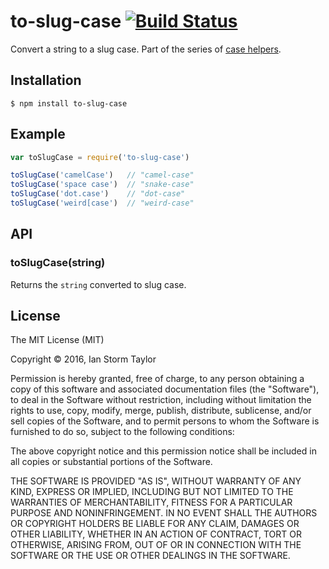 
# to-slug-case [![Build Status](https://travis-ci.org/ianstormtaylor/to-slug-case.svg?branch=master)](https://travis-ci.org/ianstormtaylor/to-slug-case)

Convert a string to a slug case. Part of the series of [case helpers](https://github.com/ianstormtaylor/to-case).


## Installation

```
$ npm install to-slug-case
```


## Example

```js
var toSlugCase = require('to-slug-case')

toSlugCase('camelCase')   // "camel-case"
toSlugCase('space case')  // "snake-case"
toSlugCase('dot.case')    // "dot-case"
toSlugCase('weird[case')  // "weird-case"
```


## API

### toSlugCase(string)
  
Returns the `string` converted to slug case.


## License

The MIT License (MIT)

Copyright &copy; 2016, Ian Storm Taylor

Permission is hereby granted, free of charge, to any person obtaining a copy of this software and associated documentation files (the "Software"), to deal in the Software without restriction, including without limitation the rights to use, copy, modify, merge, publish, distribute, sublicense, and/or sell copies of the Software, and to permit persons to whom the Software is furnished to do so, subject to the following conditions:

The above copyright notice and this permission notice shall be included in all copies or substantial portions of the Software.

THE SOFTWARE IS PROVIDED "AS IS", WITHOUT WARRANTY OF ANY KIND, EXPRESS OR IMPLIED, INCLUDING BUT NOT LIMITED TO THE WARRANTIES OF MERCHANTABILITY, FITNESS FOR A PARTICULAR PURPOSE AND NONINFRINGEMENT. IN NO EVENT SHALL THE AUTHORS OR COPYRIGHT HOLDERS BE LIABLE FOR ANY CLAIM, DAMAGES OR OTHER LIABILITY, WHETHER IN AN ACTION OF CONTRACT, TORT OR OTHERWISE, ARISING FROM, OUT OF OR IN CONNECTION WITH THE SOFTWARE OR THE USE OR OTHER DEALINGS IN THE SOFTWARE.
